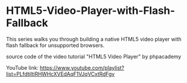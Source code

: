 # HTML5-Video-Player-with-Flash-Fallback
This series walks you through building a native HTML5 video player with flash fallback for unsupported browsers. 


source code of the video tutorial "HTML5 Video Player" by phpacademy

YouTube link:
https://www.youtube.com/playlist?list=PLfdtiltiRHWHcXVEdAqF1VJqVCxtRdFgv
